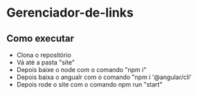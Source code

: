 # Gerenciador-de-links

## Como executar

- Clona o repositório
- Vá até a pasta "site"
- Depois baixe o node com o comando "npm i"
- Depois baixa o angualr com o comando "npm i '@angular/cli'
- Depois rode o site com o comando npm run "start"
